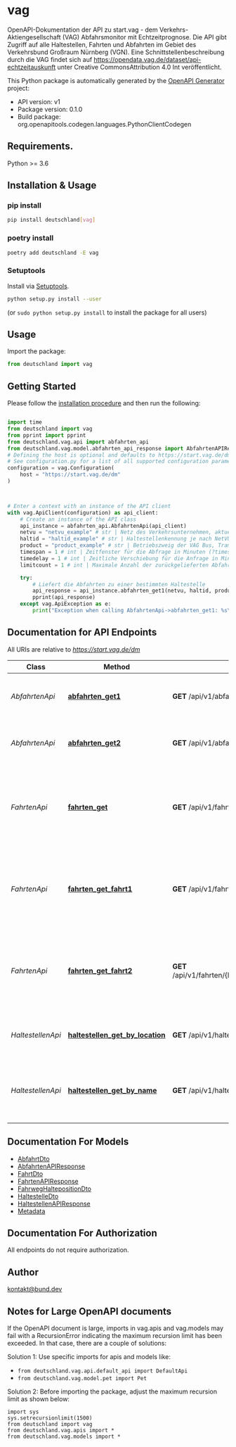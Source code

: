 # vag
OpenAPI-Dokumentation der API zu start.vag - dem Verkehrs-Aktiengesellschaft (VAG) Abfahrsmonitor mit Echtzeitprognose. Die API gibt Zugriff auf alle Haltestellen, Fahrten und Abfahrten im Gebiet des Verkehrsbund Großraum Nürnberg (VGN). Eine Schnittstellenbeschreibung durch die VAG findet sich auf https://opendata.vag.de/dataset/api-echtzeitauskunft unter Creative CommonsAttribution 4.0 Int veröffentlicht.

This Python package is automatically generated by the [OpenAPI Generator](https://openapi-generator.tech) project:

- API version: v1
- Package version: 0.1.0
- Build package: org.openapitools.codegen.languages.PythonClientCodegen

## Requirements.

Python >= 3.6

## Installation & Usage
### pip install

```sh
pip install deutschland[vag]
```

### poetry install

```sh
poetry add deutschland -E vag
```

### Setuptools

Install via [Setuptools](http://pypi.python.org/pypi/setuptools).

```sh
python setup.py install --user
```
(or `sudo python setup.py install` to install the package for all users)

## Usage

Import the package:
```python
from deutschland import vag
```

## Getting Started

Please follow the [installation procedure](#installation--usage) and then run the following:

```python

import time
from deutschland import vag
from pprint import pprint
from deutschland.vag.api import abfahrten_api
from deutschland.vag.model.abfahrten_api_response import AbfahrtenAPIResponse
# Defining the host is optional and defaults to https://start.vag.de/dm
# See configuration.py for a list of all supported configuration parameters.
configuration = vag.Configuration(
    host = "https://start.vag.de/dm"
)



# Enter a context with an instance of the API client
with vag.ApiClient(configuration) as api_client:
    # Create an instance of the API class
    api_instance = abfahrten_api.AbfahrtenApi(api_client)
    netvu = "netvu_example" # str | Netz des Verkehrsunternehmen, aktuell \"VAG\" oder \"VGN\"
    haltid = "haltid_example" # str | Haltestellenkennung je nach NetVU - VGN-Kennung oder die HaltID der VAG
    product = "product_example" # str | Betriebszweig der VAG Bus, Tram, UBahn, SBahn, RBahn. Querystring: product=Bus,Tram (optional)
    timespan = 1 # int | Zeitfenster für die Abfrage in Minuten (?timespan=10) (optional)
    timedelay = 1 # int | Zeitliche Verschiebung für die Anfrage in Minuten (?timedelay=5) (optional)
    limitcount = 1 # int | Maximale Anzahl der zurückgelieferten Abfahrten (optional)

    try:
        # Liefert die Abfahrten zu einer bestimmten Haltestelle
        api_response = api_instance.abfahrten_get1(netvu, haltid, product=product, timespan=timespan, timedelay=timedelay, limitcount=limitcount)
        pprint(api_response)
    except vag.ApiException as e:
        print("Exception when calling AbfahrtenApi->abfahrten_get1: %s\n" % e)
```

## Documentation for API Endpoints

All URIs are relative to *https://start.vag.de/dm*

Class | Method | HTTP request | Description
------------ | ------------- | ------------- | -------------
*AbfahrtenApi* | [**abfahrten_get1**](docs/AbfahrtenApi.md#abfahrten_get1) | **GET** /api/v1/abfahrten/{netvu}/{haltid} | Liefert die Abfahrten zu einer bestimmten Haltestelle
*AbfahrtenApi* | [**abfahrten_get2**](docs/AbfahrtenApi.md#abfahrten_get2) | **GET** /api/v1/abfahrten/{netvu}/{haltid}/{line} | Liefert die Abfahrten zu einer bestimmten Haltestelle
*FahrtenApi* | [**fahrten_get**](docs/FahrtenApi.md#fahrten_get) | **GET** /api/v1/fahrten/{betriebszweig} | Liefert alle laufenden und startenden Fahrten zu dem angegebenen Betriebszweig innerhalb des angegebenen Zeitfenster.
*FahrtenApi* | [**fahrten_get_fahrt1**](docs/FahrtenApi.md#fahrten_get_fahrt1) | **GET** /api/v1/fahrten/{betriebszweig}/{fahrtnummer} | Liefert die Fahrt des angegebenen Betriebszweig mit der Fahrtnummer und dem aktuellen Betriebstag
*FahrtenApi* | [**fahrten_get_fahrt2**](docs/FahrtenApi.md#fahrten_get_fahrt2) | **GET** /api/v1/fahrten/{betriebszweig}/{betriebstag}/{fahrtnummer} | Liefert die Fahrt des angegebenen Betriebszweig mit der Fahrtnummer und dem angegebenen Betriebstag
*HaltestellenApi* | [**haltestellen_get_by_location**](docs/HaltestellenApi.md#haltestellen_get_by_location) | **GET** /api/v1/haltestellen/{netvu}/location | Liefert die Liste mit den Haltestellen zu der Umkreissuche
*HaltestellenApi* | [**haltestellen_get_by_name**](docs/HaltestellenApi.md#haltestellen_get_by_name) | **GET** /api/v1/haltestellen/{netvu} | Liefert die Liste mit den Haltestellen zu dem angegebenen Haltestellenname (Optional)


## Documentation For Models

 - [AbfahrtDto](docs/AbfahrtDto.md)
 - [AbfahrtenAPIResponse](docs/AbfahrtenAPIResponse.md)
 - [FahrtDto](docs/FahrtDto.md)
 - [FahrtenAPIResponse](docs/FahrtenAPIResponse.md)
 - [FahrwegHaltepositionDto](docs/FahrwegHaltepositionDto.md)
 - [HaltestelleDto](docs/HaltestelleDto.md)
 - [HaltestellenAPIResponse](docs/HaltestellenAPIResponse.md)
 - [Metadata](docs/Metadata.md)


## Documentation For Authorization

 All endpoints do not require authorization.

## Author

kontakt@bund.dev


## Notes for Large OpenAPI documents
If the OpenAPI document is large, imports in vag.apis and vag.models may fail with a
RecursionError indicating the maximum recursion limit has been exceeded. In that case, there are a couple of solutions:

Solution 1:
Use specific imports for apis and models like:
- `from deutschland.vag.api.default_api import DefaultApi`
- `from deutschland.vag.model.pet import Pet`

Solution 2:
Before importing the package, adjust the maximum recursion limit as shown below:
```
import sys
sys.setrecursionlimit(1500)
from deutschland import vag
from deutschland.vag.apis import *
from deutschland.vag.models import *
```

